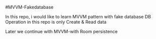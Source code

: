 #MVVM-Fakedatabase

In this repo, i would like to learn MVVM pattern with fake database
DB Operation in this repo is only Create & Read data

Later we continue with MVVM-with Room persistence 